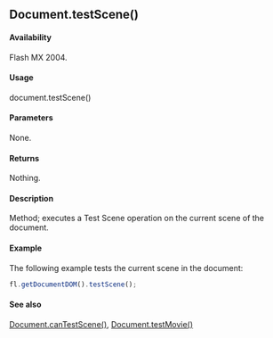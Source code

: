 ## Document.testScene()

#### Availability

Flash MX 2004.

#### Usage

document.testScene()

#### Parameters

None.

#### Returns

Nothing.

#### Description

Method; executes a Test Scene operation on the current scene of the document.

#### Example

The following example tests the current scene in the document:

```javascript
fl.getDocumentDOM().testScene();
```

#### See also

[Document.canTestScene()](../Document_object/Document28.md), [Document.testMovie()](../Document_object/Document5948.md)
